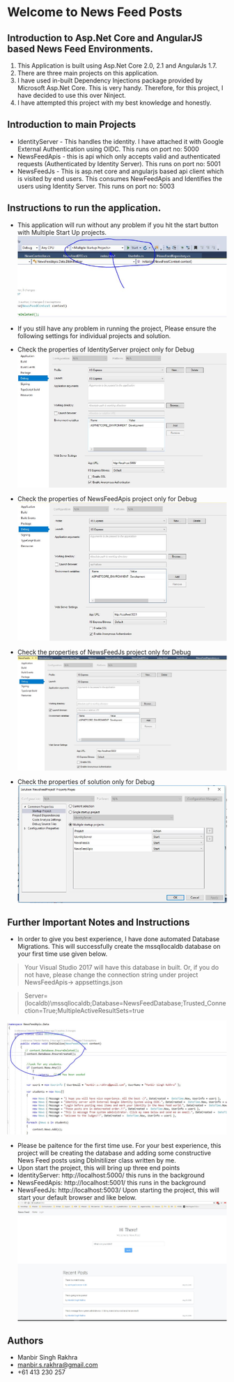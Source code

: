 # Welcome to News Feed Posts

## Introduction to Asp.Net Core and AngularJS based News Feed Environments.
1. This Application is built using Asp.Net Core 2.0, 2.1 and AngularJs 1.7.
2. There are three main projects on this application.
3. I have used in-built Dependency Injections package provided by Microsoft Asp.Net Core. This is very handy. Therefore, for this project, I have decided to use this over Ninject.
4. I have attempted this project with my best knowledge and honestly.



## Introduction to main Projects
* IdentityServer - This handles the identity. I have attached it with Google External Authentication using OIDC. This runs on port no: 5000
* NewsFeedApis - this is api which only accepts valid and authenticated requests (Authenticated by Identity Server). This runs on port no: 5001
* NewsFeedJs -  This is asp.net core and angularjs based api client which is visited by end users. This consumes NewFeedApis and Identifies the users using Identity Server. This runs on port no: 5003

## Instructions to run the application.
* This application will run without any problem if you hit the start button with Multiple Start Up projects.
![Multiple Startup Projects](https://github.com/ManbirSinghRakhra/NewsFeedWithSocialIdentity/blob/master/ReadmeImages/MutlipleProjectsRun.JPG)

* If you still have any problem in running the project, Please ensure the following settings for individual projects and solution.
* Check the properties of IdentityServer project only for Debug
![IdentityServer Project Debug Properties](https://github.com/ManbirSinghRakhra/NewsFeedWithSocialIdentity/blob/master/ReadmeImages/IdentityServerDebugProperties.JPG)

* Check the properties of NewsFeedApis project only for Debug
![NewsFeedApis Project Debug Properties](https://github.com/ManbirSinghRakhra/NewsFeedWithSocialIdentity/blob/master/ReadmeImages/NewsFeedApisDebugProperties.JPG)

* Check the properties of NewsFeedJs project only for Debug
![NewsFeedApis Project Debug Properties](https://github.com/ManbirSinghRakhra/NewsFeedWithSocialIdentity/blob/master/ReadmeImages/NewsFeedJsDebugProperties.JPG)

* Check the properties of solution only for Debug
![Solution Debug Properties](https://github.com/ManbirSinghRakhra/NewsFeedWithSocialIdentity/blob/master/ReadmeImages/SolutionProperties.JPG)


## Further Important Notes and Instructions
* In order to give you best experience, I have done automated Database Migrations. This will successfully create the mssqllocaldb database on your first time use given below. 
> Your Visual Studio 2017 will have this database in built. Or, if you do not have, please change the connection string under project NewsFeedApis-> appsettings.json

> Server=(localdb)\\mssqllocaldb;Database=NewsFeedDatabase;Trusted_Connection=True;MultipleActiveResultSets=true

![Solution Debug Properties](https://github.com/ManbirSinghRakhra/NewsFeedWithSocialIdentity/blob/master/ReadmeImages/EnsureCreated.JPG)


* Please be paitence for the first time use. For your best experience, this project will be creating the database and adding some constructive News Feed posts using DbInitilizer class written by me.
* Upon start the project, this will bring up three end points
* IdentityServer: http://localhost:5000/  this runs in the background
* NewsFeedApis: http://localhost:5001/ this runs in the background
* NewsFeedJs: http://localhost:5003/ Upon starting the project, this will start your default browser and like below.
![Browsers](https://github.com/ManbirSinghRakhra/NewsFeedWithSocialIdentity/blob/master/ReadmeImages/Browsers.JPG)


## Authors
* Manbir Singh Rakhra 
* manbir.s.rakhra@gmail.com
* +61 413 230 257


